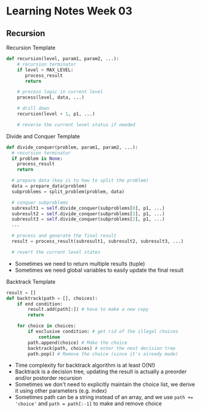 Learning Notes Week 03
======================

Recursion
---------

Recursion Template
```py
def recursion(level, param1, param2, ...):
    # recursion terminator
    if level > MAX_LEVEL:
	   process_result
	   return

    # process logic in current level
    process(level, data, ...)

    # drill down
    recursion(level + 1, p1, ...)

    # reverse the current level status if needed
```

Divide and Conquer Template
```py
def divide_conquer(problem, param1, param2, ...):
  # recursion terminator
  if problem is None:
	process_result
	return

  # prepare data (key is to how to split the problem)
  data = prepare_data(problem)
  subproblems = split_problem(problem, data)

  # conquer subproblems
  subresult1 = self.divide_conquer(subproblems[0], p1, ...)
  subresult2 = self.divide_conquer(subproblems[1], p1, ...)
  subresult3 = self.divide_conquer(subproblems[2], p1, ...)
  ...

  # process and generate the final result
  result = process_result(subresult1, subresult2, subresult3, ...)

  # revert the current level states
```

- Sometimes we need to return multiple results (tuple)
- Sometimes we need global variables to easily update the final result

Backtrack Template
```py
result = []
def backtrack(path = [], choices):
    if end condition:
        result.add(path[:]) # have to make a new copy
        return

    for choice in choices:
        if exclusive condition: # get rid of the illegal choices
            continue
        path.append(choice) # Make the choice
        backtrack(path, choices) # enter the next decision tree
        path.pop() # Remove the choice (since it's already made)
```

- Time complexity for backtrack algorithm is at least O(N!)
- Backtrack is a decision tree, updating the result is actually a preorder and/or postorder recursion
- Sometimes we don't need to explicitly maintain the choice list, we derive it using other parameters (e.g. index)
- Sometimes path can be a string instead of an array, and we use `path += 'choice'` and `path = path[:-1]` to make and remove choice